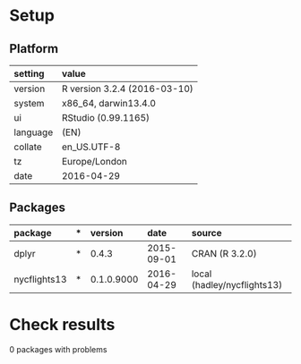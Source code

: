 # Setup

## Platform

|setting  |value                        |
|:--------|:----------------------------|
|version  |R version 3.2.4 (2016-03-10) |
|system   |x86_64, darwin13.4.0         |
|ui       |RStudio (0.99.1165)          |
|language |(EN)                         |
|collate  |en_US.UTF-8                  |
|tz       |Europe/London                |
|date     |2016-04-29                   |

## Packages

|package      |*  |version    |date       |source                      |
|:------------|:--|:----------|:----------|:---------------------------|
|dplyr        |*  |0.4.3      |2015-09-01 |CRAN (R 3.2.0)              |
|nycflights13 |*  |0.1.0.9000 |2016-04-29 |local (hadley/nycflights13) |

# Check results
0 packages with problems


